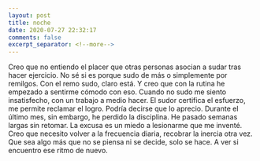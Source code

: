 ```yaml
---
layout: post
title: noche
date: 2020-07-27 22:32:17
comments: false
excerpt_separator: <!--more-->
---
```


Creo que no entiendo el placer que otras personas asocian a sudar tras hacer ejercicio. No sé si es porque sudo de más o simplemente por remilgos. Con el remo sudo, claro está. Y creo que con la rutina he empezado a sentirme cómodo con eso. Cuando no sudo me siento insatisfecho, con un trabajo a medio hacer. El sudor certifica el esfuerzo, me permite reclamar el logro. Podría decirse que lo aprecio. Durante el último mes, sin embargo, he perdido la disciplina. He pasado semanas largas sin retomar. La excusa es un miedo a lesionarme que me inventé. Creo que necesito volver a la frecuencia diaria, recobrar la inercia otra vez. Que sea algo más que no se piensa ni se decide, solo se hace. A ver si encuentro ese ritmo de nuevo. 
